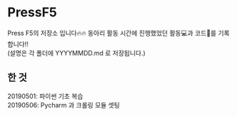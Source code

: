 # PressF5 
Press F5의 저장소 입니다:fire::fire:
동아리 활동 시간에 진행했었던 활동:computer:과 코드:page_with_curl:를 기록합니다!!  
(설명은 각 폴더에 YYYYMMDD.md 로 저장됩니다.)
##  한 것 
20190501: 파이썬 기초 복습  
20190506: Pycharm 과 크롤링 모듈 셋팅
